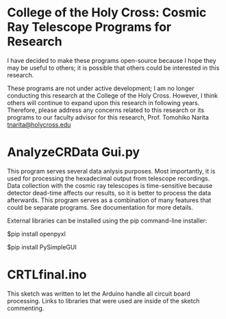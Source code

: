 # College of the Holy Cross: Cosmic Ray Telescope Programs for Research
I have decided to make these programs open-source because I hope they may be useful to others; it is possible that others could be interested in this research.

These programs are not under active development; I am no longer conducting this research at the College of the Holy Cross. However, I think others will continue to expand upon this research in following years. Therefore, please address any concerns related to this research or its programs to our faculty advisor for this research, Prof. Tomohiko Narita tnarita@holycross.edu

# AnalyzeCRData Gui.py
This program serves several data anlysis purposes. Most importantly, it is used for processing the hexadecimal output from telescope recordings. Data collection with the cosmic ray telescopes is time-sensitive because detector dead-time affects our results, so it is better to process the data afterwards. This program serves as a combination of many features that could be separate programs. See documentation for more details.

External libraries can be installed using the pip command-line installer:

$pip install openpyxl

$pip install PySimpleGUI

# CRTLfinal.ino
This sketch was written to let the Arduino handle all circuit board processing. Links to libraries that were used are inside of the sketch commenting.
